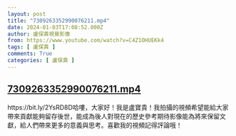```yaml
---
layout: post
title: "7309263352990076211.mp4"
date: 2024-01-03T17:08:52.000Z
author: 盧保貴視覺影像
from: https://www.youtube.com/watch?v=C4Z1OHUEKk4
tags: [ 盧保貴 ]
comments: True
categories: [ 盧保貴 ]
---
```

<!--1704301732000-->
[7309263352990076211.mp4](https://www.youtube.com/watch?v=C4Z1OHUEKk4)
------

<div>
https://bit.ly/2YsRD8D哈嘍，大家好！我是盧寶貴！我拍攝的視頻希望能給大家帶來貢獻能夠留存後世，能成為後人對現在的歷史參考期待影像能為將來保留文獻，給人們帶來更多的意義與思考。喜歡我的視頻記得評論哦！
</div>
